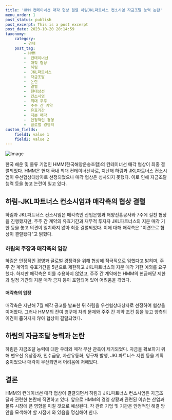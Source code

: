 ```yaml
---
title: 'HMM 컨테이너선 매각 협상 결렬 하림JKL파트너스 컨소시엄 자금조달 능력 논란'
menu_order: 1
post_status: publish
post_excerpt: This is a post excerpt
post_date: 2023-10-20 20:14:59
taxonomy:
    category:
        - 경제
    post_tag:
        - HMM
        -  컨테이너선
        -  매각 협상
        -  하림
        -  JKL파트너스
        -  자금조달
        -  논란
        -  결렬
        -  현대상선
        -  컨소시엄
        -  최대 주주
        -  주주 간 계약
        -  유효기간
        -  지분 매각
        -  안정적인 경영
        -  글로벌 경쟁력
custom_fields:
    field1: value 1
    field2: value 2
---
```


![Image](https://imgnews.pstatic.net/image/032/2024/02/07/0003277841_001_20240207095403421.jpg?type=w647)


한국 해운 및 물류 기업인 HMM(한국해양운송조합)의 컨테이너선 매각 협상이 최종 결렬되었다. HMM은 현재 국내 최대 컨테이너선사로, 지난해 하림과 JKL파트너스 컨소시엄이 우선협상대상자로 선정되었으나 매각 협상은 성사되지 못했다. 이로 인해 자금조달 능력 등을 놓고 논란이 일고 있다.

## 하림-JKL파트너스 컨소시엄과 매각측의 협상 결렬

하림과 JKL파트너스 컨소시엄은 매각측인 산업은행과 해양진흥공사와 7주에 걸친 협상을 진행했지만, 주주 간 계약의 유효기간과 재무적 투자자 JKL파트너스의 지분 매각 기한 등을 놓고 의견이 일치하지 않아 최종 결렬되었다. 이에 대해 매각측은 "이견으로 협상이 결렬됐다"고 밝혔다.

### 하림의 주장과 매각측의 입장

하림은 안정적인 경영과 글로벌 경쟁력을 위해 협상에 적극적으로 임했다고 밝히며, 주주 간 계약의 유효기간을 5년으로 제한하고 JKL파트너스의 지분 매각 기한 예외를 요구했다. 하지만 매각측은 이를 수용하지 않았고, 주주 간 계약에는 HMM의 현금배당 제한과 일정 기간의 지분 매각 금지 등이 포함되어 있어 어려움을 겪었다.

#### 매각측의 입장

매각측은 지난해 7월 매각 공고를 발표한 뒤 하림을 우선협상대상자로 선정하여 협상을 이어왔다. 그러나 HMM의 잔여 영구채 처리 문제와 주주 간 계약 조건 등을 놓고 양측의 이견이 좁혀지지 않아 협상이 결렬되었다.

## 하림의 자금조달 능력과 논란

하림은 자금조달 능력에 대한 우려와 매각 무산 관측이 제기되었다. 자금을 확보하기 위해 팬오션 유상증자, 인수금융, 자산유동화, 영구채 발행, JKL파트너스 지원 등을 계획 중이었으나 매각이 무산되면서 어려움에 처해있다.

## 결론

HMM의 컨테이너선 매각 협상이 결렬되면서 하림과 JKL파트너스 컨소시엄은 자금조달과 관련한 논란에 직면하고 있다. 앞으로 HMM의 경영 상황과 관련된 이슈는 산업과 물류 시장에 큰 영향을 미칠 것으로 예상된다. 각 관련 기업 및 기관은 안정적인 해결 방안을 모색해야 할 시점에 와 있음을 명심해야 한다.
